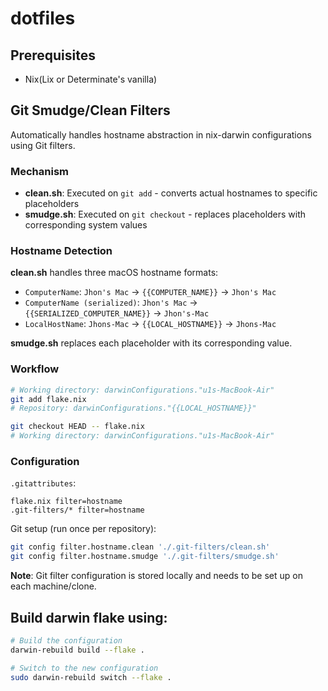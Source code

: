 # dotfiles

## Prerequisites
- Nix(Lix or Determinate's vanilla)

## Git Smudge/Clean Filters

Automatically handles hostname abstraction in nix-darwin configurations using Git filters.

### Mechanism

- **clean.sh**: Executed on `git add` - converts actual hostnames to specific placeholders
- **smudge.sh**: Executed on `git checkout` - replaces placeholders with corresponding system values

### Hostname Detection

**clean.sh** handles three macOS hostname formats:
- `ComputerName`: `Jhon's Mac` → `{{COMPUTER_NAME}}` → `Jhon's Mac`
- `ComputerName (serialized)`: `Jhon's Mac` → `{{SERIALIZED_COMPUTER_NAME}}` → `Jhon's-Mac`
- `LocalHostName`: `Jhons-Mac` → `{{LOCAL_HOSTNAME}}` → `Jhons-Mac`

**smudge.sh** replaces each placeholder with its corresponding value.

### Workflow

```bash
# Working directory: darwinConfigurations."u1s-MacBook-Air"
git add flake.nix
# Repository: darwinConfigurations."{{LOCAL_HOSTNAME}}"

git checkout HEAD -- flake.nix
# Working directory: darwinConfigurations."u1s-MacBook-Air"
```

### Configuration

`.gitattributes`:
```
flake.nix filter=hostname
.git-filters/* filter=hostname
```

Git setup (run once per repository):
```bash
git config filter.hostname.clean './.git-filters/clean.sh'
git config filter.hostname.smudge './.git-filters/smudge.sh'
```

**Note**: Git filter configuration is stored locally and needs to be set up on each machine/clone.

## Build darwin flake using:
```bash
# Build the configuration
darwin-rebuild build --flake .

# Switch to the new configuration
sudo darwin-rebuild switch --flake .
```
